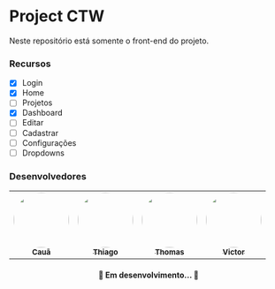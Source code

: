 # Project CTW
Neste repositório está somente o front-end do projeto.

### Recursos

- [x] Login
- [x] Home
- [ ] Projetos
- [x] Dashboard
- [ ] Editar
- [ ] Cadastrar
- [ ] Configurações
- [ ] Dropdowns

### Desenvolvedores
<table>
  <tr>
    <td align="center"><a href="https://github.com/CauaKath"><img style="border-radius: 50%;" src="https://avatars.githubusercontent.com/u/80467897?v=4" width="100px;" alt=""/><br /><sub><b>Cauã</b></sub></a><br /><a href="https://github.com/CauaKath" title="AbaKath"</a></td>
    <td align="center"><a href="https://github.com/ThiagoPetry"><img style="border-radius: 50%;" src="https://avatars.githubusercontent.com/u/51161655?s=400&u=27b85a84cf02193b615bba343bfe3eeebb60677c&v=4" width="100px;" alt=""/><br /><sub><b>Thiago</b></sub></a><br /><a href="https://github.com/ThiagoPetry" title="Oufa"</a></td>
    <td align="center"><a href="https://rocketseat.com.br"><img style="border-radius: 50%;" src="#" width="100px;" alt=""/><br /><sub><b>Thomas</b></sub></a><br /><a href="https://rocketseat.com.br/" title="Rocketseat"</a></td>
    <td align="center"><a href="https://github.com/victorstassun"><img style="border-radius: 50%;" src="https://avatars.githubusercontent.com/u/82161592?v=4" width="100px;" alt=""/><br /><sub><b>Victor</b></sub></a><br /><a href="https://github.com/victorstassun" title="Strassun"</a></td>
  </tr>
</table>



<h4 align="center">🚧  Em desenvolvimento...  🚧</h4>




